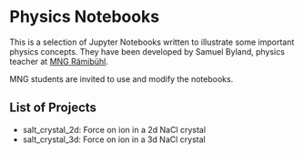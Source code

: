 # Physics Notebooks

This is a selection of Jupyter Notebooks written to illustrate some important physics concepts. They have been developed by Samuel Byland, physics teacher at [MNG Rämibühl](https://www.mng.ch).

MNG students are invited to use and modify the notebooks.


## List of Projects
- salt_crystal_2d: Force on ion in a 2d NaCl crystal
- salt_crystal_3d: Force on ion in a 3d NaCl crystal
